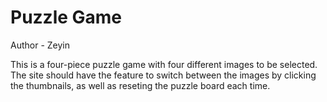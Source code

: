 # Puzzle Game
Author - Zeyin

This is a four-piece puzzle game with four different images to be selected. The site should have the feature to switch between the images by clicking the thumbnails, as well as reseting the puzzle board each time. 